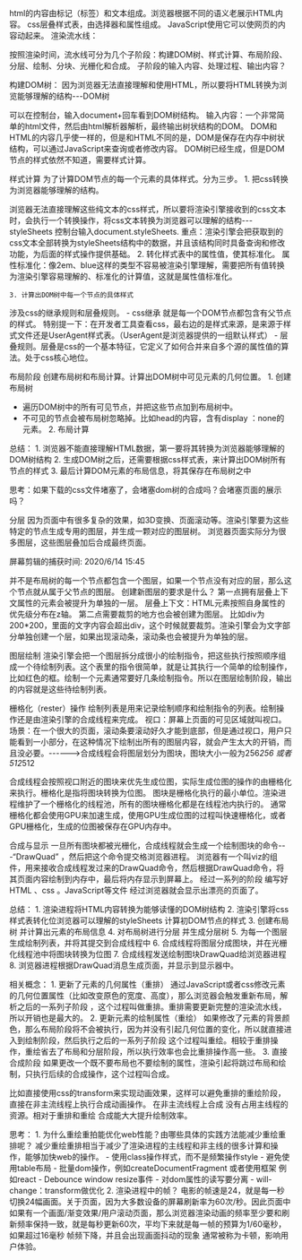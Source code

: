html的内容由标记（标签）和文本组成。浏览器根据不同的语义老展示HTML内容。
css层叠样式表，由选择器和属性组成。
JavaScript使用它可以使网页的内容动起来。
渲染流水线：

按照渲染时间，流水线可分为几个子阶段：构建DOM树、样式计算、布局阶段、分层、绘制、分块、光栅化和合成。
子阶段的输入内容、处理过程、输出内容？

构建DOM树：
因为浏览器无法直接理解和使用HTML，所以要将HTML转换为浏览能够理解的结构---DOM树


可以在控制台，输入document+回车看到DOM树结构。
输入内容：一个非常简单的html文件，然后由html解析器解析，最终输出树状结构的DOM。
DOM和HTML的内容几乎使一样的，但是和HTML不同的是，DOM是保存在内存中树状结构，可以通过JavaScript来查询或者修改内容。
DOM树已经生成，但是DOM节点的样式依然不知道，需要样式计算。

样式计算
为了计算DOM节点的每一个元素的具体样式。分为三步。
	1. 把css转换为浏览器能够理解的结构。
	
	
浏览器无法直接理解这些纯文本的css样式，所以要将渲染引擎接收到的css文本时，会执行一个转换操作，将css文本转换为浏览器可以理解的结构---styleSheets
控制台输入document.styleSheets.
重点：渲染引擎会把获取到的css文本全部转换为styleSheets结构中的数据，并且该结构同时具备查询和修改功能，为后面的样式操作提供基础。
	2. 转化样式表中的属性值，使其标准化。
属性标准化：像2em、blue这样的类型不容易被渲染引擎理解，需要把所有值转换为渲染引擎容易理解的、标准化的计算值，这就是属性值标准化。



	3. 计算出DOM树中每一个节点的具体样式
涉及css的继承规则和层叠规则。
	- css继承 就是每一个DOM节点都包含有父节点的样式。
特别提一下：在开发者工具查看css，最右边的是样式来源，是来源于样式文件还是UserAgent样式表。（UserAgent是浏览器提供的一组默认样式）
	- 层叠规则。层叠是css的一个基本特征，它定义了如何合并来自多个源的属性值的算法。处于css核心地位。

布局阶段
创建布局树和布局计算。计算出DOM树中可见元素的几何位置。
	1. 创建布局树
   - 遍历DOM树中的所有可见节点，并把这些节点加到布局树中。
   - 不可见的节点会被布局树忽略掉。比如head的内容，含有display ：none的元素。
	2. 布局计算
	
总结：
	1. 浏览器不能直接理解HTML数据，第一要将其转换为浏览器能够理解的DOM树结构
	2. 生成DOM树之后，还需要根据css样式表，来计算出DOM树所有节点的样式
	3. 最后计算DOM元素的布局信息，将其保存在布局树之中

思考：如果下载的css文件堵塞了，会堵塞dom树的合成吗？会堵塞页面的展示吗？

分层
因为页面中有很多复杂的效果，如3D变换、页面滚动等。渲染引擎要为这些特定的节点生成专用的图层，并生成一颗对应的图层树。
浏览器页面实际分为很多图层，这些图层叠加后合成最终页面。

	

屏幕剪辑的捕获时间: 2020/6/14 15:45

并不是布局树的每一个节点都包含一个图层，如果一个节点没有对应的层，那么这个节点就从属于父节点的图层。
创建新图层的要求是什么？
第一点拥有层叠上下文属性的元素会被提升为单独的一层。
层叠上下文：HTML元素按照自身属性的优先级分布在z轴。
第二点需要裁剪的地方也会被创建为图层。
比如div为200*200，里面的文字内容会超出div，这个时候就要裁剪。渲染引擎会为文字部分单独创建一个层，如果出现滚动条，滚动条也会被提升为单独的层。

图层绘制
渲染引擎会把一个图层拆分成很小的绘制指令，把这些执行按照顺序组成一个待绘制列表。这个表里的指令很简单，就是让其执行一个简单的绘制操作，比如红色的框。绘制一个元素通常要好几条绘制指令。所以在图层绘制阶段，输出的内容就是这些待绘制列表。

栅格化（rester）操作
绘制列表是用来记录绘制顺序和绘制指令的列表。绘制操作还是由渲染引擎的合成线程来完成。
视口：屏幕上页面的可见区域就叫视口。
场景：在一个很大的页面，滚动条要滚动好久才能到底部，但是通过视口，用户只能看到一小部分，在这种情况下绘制出所有的图层内容，就会产生太大的开销，而且没必要。------>合成线程会将图层划分为图块，图块大小一般为256*256 或者512*512



合成线程会按照视口附近的图块来优先生成位图，实际生成位图的操作的由栅格化来执行。栅格化是指将图块转换为位图。
图块是栅格化执行的最小单位。渲染进程维护了一个栅格化的线程池，所有的图块栅格化都是在线程池内执行的。
通常 栅格化都会使用GPU来加速生成，使用GPU生成位图的过程叫快速栅格化，或者GPU栅格化，生成的位图被保存在GPU内存中。

合成与显示
一旦所有图块都被光栅化，合成线程就会生成一个绘制图块的命令---“DrawQuad” ，然后把这个命令提交格浏览器进程。
浏览器有一个叫viz的组件，用来接收合成线程发过来的DrawQuad命令，然后根据DrawQuad命令，将其页面内容绘制到内存中，最后将内存显示到屏幕上。
经过一系列的阶段 编写好HTML 、css 。JavaScript等文件 经过浏览器就会显示出漂亮的页面了。

总结：
	1. 渲染进程将HTML内容转换为能够读懂的DOM树结构
	2. 渲染引擎将css样式表转化位浏览器可以理解的styleSheets 计算初DOM节点的样式
	3. 创建布局树 并计算出元素的布局信息
	4. 对布局树进行分层 并生成分层树
	5. 为每一个图层生成绘制列表，并将其提交到合成线程中
	6. 合成线程将图层分成图块，并在光栅化线程池中将图块转换为位图
	7. 合成线程发送绘制图块DrawQuad给浏览器进程
	8. 浏览器进程根据DrawQuad消息生成页面，并显示到显示器中。

相关概念：
	1. 更新了元素的几何属性（重排）
通过JavaScript或者css修改元素的几何位置属性（比如改变原色的宽度、高度），那么浏览器会触发重新布局，解析之后的一系列子阶段 ，这个过程叫做重排。重排需要更新完整的渲染流水线，所以开销也是最大的。
	2. 更新元素的绘制属性（重绘）
如果修改了元素的背景颜色，那么布局阶段将不会被执行，因为并没有引起几何位置的变化，所以就直接进入到绘制阶段，然后执行之后的一系列子阶段 这个过程叫重绘。相较于重排操作，重绘省去了布局和分层阶段，所以执行效率也会比重排操作高一些。
	3. 直接合成阶段
如果更改一个既不要布局也不要绘制的属性，渲染引起将跳过布局和绘制，只执行后续的合成操作，这个过程叫合成。



比如直接使用css的transform来实现动画效果，这样可以避免重排的重绘阶段，直接在非主流线程上执行合成动画操作。
在非主流线程上合成 没有占用主线程的资源。相对于重排和重绘 合成能大大提升绘制效率。

思考：
	1. 为什么重绘重拍能优化web性能？由哪些具体的实践方法能减少重绘重排呢？
减少重绘重排相当于减少了渲染进程的主线程和非主线的很多计算和操作，能够加快web的操作。
	- 使用class操作样式，而不是频繁操作style
	- 避免使用table布局
	- 批量dom操作，例如createDocumentFragment 或者使用框架 例如react
	- Debounce window resize事件
	- 对dom属性的读写要分离
	- will-change：transform做优化
	2. 渲染进程中的帧？
电影的帧速是24，就是每一秒切换24幅画面。关于页面，因为大多数设备的屏幕刷新率为60次/秒。因此页面中如果有一个画面/渐变效果/用户滚动页面，那么浏览器渲染动画的频率至少要和刷新频率保持一致，就是每秒更新60次，平均下来就是每一帧的预算为1/60毫秒，如果超过16毫秒 帧频下降，并且会出现画面抖动的现象 通常被称为卡顿，影响用户体验。
	
